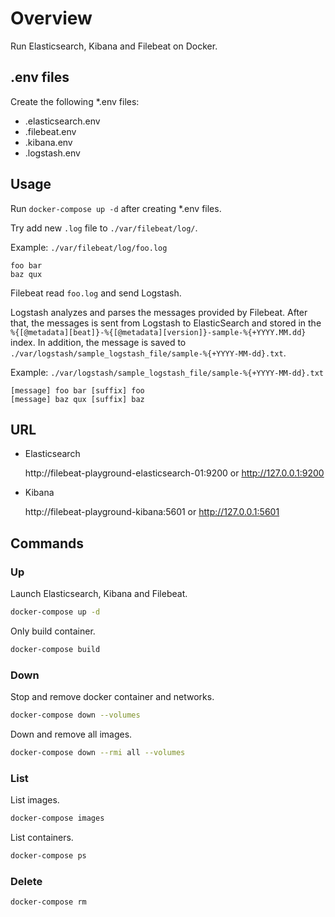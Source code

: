 # Overview

Run Elasticsearch, Kibana and Filebeat on Docker.

## .env files

Create the following *.env files:

* .elasticsearch.env
* .filebeat.env
* .kibana.env
* .logstash.env

## Usage

Run `docker-compose up -d` after creating *.env files.

Try add new `.log` file to `./var/filebeat/log/`.

Example: `./var/filebeat/log/foo.log`

```plaintext
foo bar
baz qux
```

Filebeat read `foo.log` and send Logstash.

Logstash analyzes and parses the messages provided by Filebeat.
After that, the messages is sent from Logstash to ElasticSearch and stored in 
the `%{[@metadata][beat]}-%{[@metadata][version]}-sample-%{+YYYY.MM.dd}` index.
In addition, the message is saved to `./var/logstash/sample_logstash_file/sample-%{+YYYY-MM-dd}.txt`.

Example: `./var/logstash/sample_logstash_file/sample-%{+YYYY-MM-dd}.txt`

```plaintext
[message] foo bar [suffix] foo
[message] baz qux [suffix] baz
```

## URL

* Elasticsearch 

  http://filebeat-playground-elasticsearch-01:9200 or http://127.0.0.1:9200

* Kibana

  http://filebeat-playground-kibana:5601 or http://127.0.0.1:5601

## Commands

### Up

Launch Elasticsearch, Kibana and Filebeat.

````bash
docker-compose up -d
````

Only build container.

````bash
docker-compose build
````

### Down

Stop and remove docker container and networks.

````bash
docker-compose down --volumes
````

Down and remove all images.

````bash
docker-compose down --rmi all --volumes
````

### List

List images.

````bash
docker-compose images
````

List containers.

````bash
docker-compose ps
````

### Delete

````bash
docker-compose rm
````
